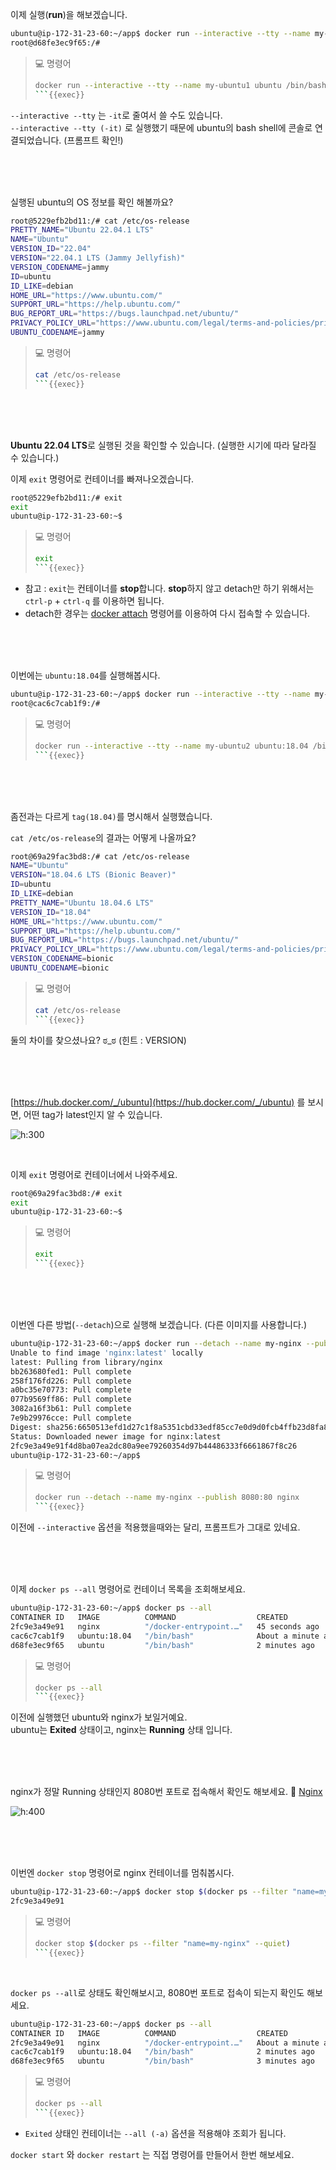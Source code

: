 
이제 실행(**run**)을 해보겠습니다.
```bash
ubuntu@ip-172-31-23-60:~/app$ docker run --interactive --tty --name my-ubuntu1 ubuntu /bin/bash
root@d68fe3ec9f65:/#
```

> 💻 명령어
>```bash
>docker run --interactive --tty --name my-ubuntu1 ubuntu /bin/bash
>```{{exec}}

`--interactive --tty` 는 `-it`로 줄여서 쓸 수도 있습니다.  
`--interactive --tty (-it)`  로 실행했기 때문에 ubuntu의 bash shell에 콘솔로 연결되었습니다. (프롬프트 확인!)

<br><br><br>

실행된 ubuntu의 OS 정보를 확인 해볼까요?
```bash
root@5229efb2bd11:/# cat /etc/os-release
PRETTY_NAME="Ubuntu 22.04.1 LTS"
NAME="Ubuntu"
VERSION_ID="22.04"
VERSION="22.04.1 LTS (Jammy Jellyfish)"
VERSION_CODENAME=jammy
ID=ubuntu
ID_LIKE=debian
HOME_URL="https://www.ubuntu.com/"
SUPPORT_URL="https://help.ubuntu.com/"
BUG_REPORT_URL="https://bugs.launchpad.net/ubuntu/"
PRIVACY_POLICY_URL="https://www.ubuntu.com/legal/terms-and-policies/privacy-policy"
UBUNTU_CODENAME=jammy
```

> 💻 명령어
>```bash
>cat /etc/os-release
>```{{exec}}

<br><br><br>

**Ubuntu 22.04 LTS**로 실행된 것을 확인할 수 있습니다. (실행한 시기에 따라 달라질 수 있습니다.)

이제 `exit` 명령어로 컨테이너를 빠져나오겠습니다.
```bash
root@5229efb2bd11:/# exit
exit
ubuntu@ip-172-31-23-60:~$
```

> 💻 명령어
>```bash
>exit
>```{{exec}}

* 참고 : `exit`는 컨테이너를 **stop**합니다. **stop**하지 않고 detach만 하기 위해서는 `ctrl-p` + `ctrl-q` 를 이용하면 됩니다.
* detach한 경우는 [docker attach](https://docs.docker.com/engine/reference/commandline/attach/) 명령어를 이용하여 다시 접속할 수 있습니다.

<br><br><br>

이번에는 `ubuntu:18.04`를 실행해봅시다.
```bash
ubuntu@ip-172-31-23-60:~/app$ docker run --interactive --tty --name my-ubuntu2 ubuntu:18.04 /bin/bash
root@cac6c7cab1f9:/#
```

> 💻 명령어
>```bash
>docker run --interactive --tty --name my-ubuntu2 ubuntu:18.04 /bin/bash
>```{{exec}}

<br><br><br>

좀전과는 다르게 `tag(18.04)`를 명시해서 실행했습니다.

`cat /etc/os-release`의 결과는 어떻게 나올까요?
```bash
root@69a29fac3bd8:/# cat /etc/os-release
NAME="Ubuntu"
VERSION="18.04.6 LTS (Bionic Beaver)"
ID=ubuntu
ID_LIKE=debian
PRETTY_NAME="Ubuntu 18.04.6 LTS"
VERSION_ID="18.04"
HOME_URL="https://www.ubuntu.com/"
SUPPORT_URL="https://help.ubuntu.com/"
BUG_REPORT_URL="https://bugs.launchpad.net/ubuntu/"
PRIVACY_POLICY_URL="https://www.ubuntu.com/legal/terms-and-policies/privacy-policy"
VERSION_CODENAME=bionic
UBUNTU_CODENAME=bionic
```

> 💻 명령어
>```bash
>cat /etc/os-release
>```{{exec}}

둘의 차이를 찾으셨나요?   ಠ_ಠ   (힌트 : VERSION)

<br><br><br>

[https://hub.docker.com/_/ubuntu](https://hub.docker.com/_/ubuntu) 를 보시면, 어떤 tag가 latest인지 알 수 있습니다.

![h:300](./img/docker_hub2.png)

<br>

이제 `exit` 명령어로 컨테이너에서 나와주세요.
```bash
root@69a29fac3bd8:/# exit
exit
ubuntu@ip-172-31-23-60:~$
```

> 💻 명령어
>```bash
>exit
>```{{exec}}

<br><br><br>

이번엔 다른 방법(`--detach`)으로 실행해 보겠습니다. (다른 이미지를 사용합니다.)
```bash
ubuntu@ip-172-31-23-60:~/app$ docker run --detach --name my-nginx --publish 8080:80 nginx
Unable to find image 'nginx:latest' locally
latest: Pulling from library/nginx
bb263680fed1: Pull complete
258f176fd226: Pull complete
a0bc35e70773: Pull complete
077b9569ff86: Pull complete
3082a16f3b61: Pull complete
7e9b29976cce: Pull complete
Digest: sha256:6650513efd1d27c1f8a5351cbd33edf85cc7e0d9d0fcb4ffb23d8fa89b601ba8
Status: Downloaded newer image for nginx:latest
2fc9e3a49e91f4d8ba07ea2dc80a9ee79260354d97b44486333f6661867f8c26
ubuntu@ip-172-31-23-60:~/app$
```

> 💻 명령어
>```bash
>docker run --detach --name my-nginx --publish 8080:80 nginx
>```{{exec}}

이전에 `--interactive` 옵션을 적용했을때와는 달리, 프롬프트가 그대로 있네요.

<br><br><br>

이제 `docker ps --all` 명령어로 컨테이너 목록을 조회해보세요.
```bash
ubuntu@ip-172-31-23-60:~/app$ docker ps --all
CONTAINER ID   IMAGE          COMMAND                  CREATED              STATUS                          PORTS                                   NAMES
2fc9e3a49e91   nginx          "/docker-entrypoint.…"   45 seconds ago       Up 44 seconds                   0.0.0.0:8080->80/tcp, :::8080->80/tcp   my-nginx
cac6c7cab1f9   ubuntu:18.04   "/bin/bash"              About a minute ago   Exited (0) About a minute ago                                           my-ubuntu2
d68fe3ec9f65   ubuntu         "/bin/bash"              2 minutes ago        Exited (0) About a minute ago                                           my-ubuntu1
```

> 💻 명령어
>```bash
>docker ps --all
>```{{exec}}

이전에 실행했던 ubuntu와 nginx가 보일거예요.  
ubuntu는 **Exited** 상태이고, nginx는 **Running** 상태 입니다.

<br><br><br>

nginx가 정말 Running 상태인지 8080번 포트로 접속해서 확인도 해보세요.
🔗 [Nginx]({{TRAFFIC_HOST1_8080}})

![h:400](./img/docker_nginx1.png)

<br><br><br>

이번엔 `docker stop` 명령어로 nginx 컨테이너를 멈춰봅시다.
```bash
ubuntu@ip-172-31-23-60:~/app$ docker stop $(docker ps --filter "name=my-nginx" --quiet)
2fc9e3a49e91
```

> 💻 명령어
>```bash
>docker stop $(docker ps --filter "name=my-nginx" --quiet)
>```{{exec}}

<br>

`docker ps --all`로 상태도 확인해보시고, 8080번 포트로 접속이 되는지 확인도 해보세요.
```bash
ubuntu@ip-172-31-23-60:~/app$ docker ps --all
CONTAINER ID   IMAGE          COMMAND                  CREATED              STATUS                          PORTS     NAMES
2fc9e3a49e91   nginx          "/docker-entrypoint.…"   About a minute ago   Exited (0) 18 seconds ago                 my-nginx
cac6c7cab1f9   ubuntu:18.04   "/bin/bash"              2 minutes ago        Exited (0) About a minute ago             my-ubuntu2
d68fe3ec9f65   ubuntu         "/bin/bash"              3 minutes ago        Exited (0) 2 minutes ago                  my-ubuntu1
```

> 💻 명령어
>```bash
>docker ps --all
>```{{exec}}
- `Exited` 상태인 컨테이너는 `--all (-a)` 옵션을 적용해야 조회가 됩니다.

 `docker start` 와 `docker restart` 는 직접 명령어를 만들어서 한번 해보세요.